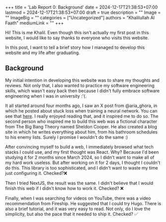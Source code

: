 +++
title = 'Lab Report 0: Background'
date = 2024-12-17T21:38:53+07:00
lastmod = 2024-12-17T21:38:53+07:00
draft = true
description = ""
Image = ""
ImageBig = ""
categories = ["Uncategorized"]
authors = "Khalilullah Al Faath"
mediumLink = ""
+++

Hi! This is me Khalil. Even though this isn't actually my first post in this website, I would like to say thanks to everyone who visits this website.

In this post, I want to tell a brief story how I managed to develop this website and my life after graduating.

## Background

My initial intention in developing this website was to share my thoughts and reviews. Not only that, I also wanted to practice my software engineering skills, which wasn't easy back then because I didn't fully embrace software engineering when I was in university :'(.

It all started around four months ago, I saw an X post from @aria_ghora, in which he posted about stuck loss when training a neural network. You can see that [here](https://ghora.net/notes/20240822-stuck-loss/). I really enjoyed reading that, and it inspired me to do so. The second person who inspired me to build this web was a fictional character from The Big Bang Theory named Sheldon Cooper. He also created a blog site in which he writes everything about him, from his bathroom schedules to his enemy lists. Surely I promise I wouldn't do the same :)

After convincing myself to build a web, I immediately browsed what tech stacks I could use, and my first thought was React. Why? Because I'd been studying it for 2 months since March 2024, so I didn't want to make all of my hard work useless. But after working on it for 2 days, I thought I couldn't do this. This library is too sophisticated, and I didn't want to waste my time just configuring it. Checked?❌

Then I tried NextJS, the result was the same. I didn't believe that I would finish this web if I didn't know how to work it. Checked? ❌

Finally, when I was searching for videos on YouTube, there was a video recommendation from Fireship. He suggested that I could try Hugo. There is also a brief tutorial, and it was very easy to read. Not only, do I love the simplicity, but also the pace that it needed to ship it. Checked? ✅

